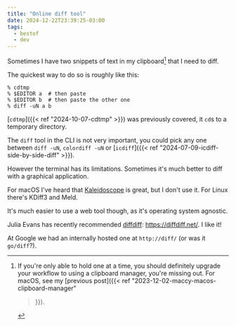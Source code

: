 ```yaml
---
title: "Online diff tool"
date: 2024-12-22T23:39:25-03:00
tags:
  - bestof
  - dev
---
```


Sometimes I have two snippets of text in my clipboard[^1] that I need to diff.

The quickest way to do so is roughly like this:

```shell
% cdtmp
% $EDITOR a  # then paste
% $EDITOR b  # then paste the other one
% diff -uN a b
```

[`cdtmp`]({{< ref "2024-10-07-cdtmp" >}}) was previously covered, it `cd`s to a
temporary directory.

The `diff` tool in the CLI is not very important, you could pick any one between
`diff -uN`, `colordiff -uN` or [`icdiff`]({{< ref
"2024-07-09-icdiff-side-by-side-diff" >}}).

However the terminal has its limitations.
Sometimes it's much better to diff with a graphical application.

For macOS I've heard that [Kaleidoscope](https://kaleidoscope.app/) is great,
but I don't use it. For Linux there's KDiff3 and Meld.

It's much easier to use a web tool though, as it's operating system agnostic.

Julia Evans has recently recommended
[diffdiff](https://jvns.ca/til/diffdiff--a-great-diff-tool/): https://diffdiff.net/. I like it!

At Google we had an internally hosted one at `http://diff/` (or was it `go/diff`?).

[^1]: If you're only able to hold one at a time, you should definitely upgrade
    your workflow to using a clipboard manager, you're missing out. For macOS,
    see my [previous post]({{< ref "2023-12-02-maccy-macos-clipboard-manager"
    >}}).
